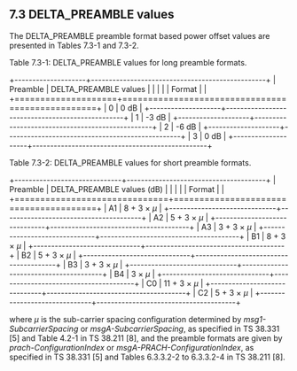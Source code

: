## 7.3 DELTA_PREAMBLE values

The DELTA_PREAMBLE preamble format based power offset values are
presented in Tables 7.3-1 and 7.3-2.

Table 7.3-1: DELTA_PREAMBLE values for long preamble formats.

+--------------------+-------------------------------------------------+
| Preamble           | DELTA_PREAMBLE values                           |
|                    |                                                 |
| Format             |                                                 |
+====================+=================================================+
| 0                  | 0 dB                                            |
+--------------------+-------------------------------------------------+
| 1                  | -3 dB                                           |
+--------------------+-------------------------------------------------+
| 2                  | -6 dB                                           |
+--------------------+-------------------------------------------------+
| 3                  | 0 dB                                            |
+--------------------+-------------------------------------------------+

Table 7.3-2: DELTA_PREAMBLE values for short preamble formats.

+------------------------------+---------------------------------------+
| Preamble                     | DELTA_PREAMBLE values (dB)            |
|                              |                                       |
| Format                       |                                       |
+==============================+=======================================+
| A1                           | 8 + 3 × *μ*                           |
+------------------------------+---------------------------------------+
| A2                           | 5 + 3 × *μ*                           |
+------------------------------+---------------------------------------+
| A3                           | 3 + 3 × *μ*                           |
+------------------------------+---------------------------------------+
| B1                           | 8 + 3 × *μ*                           |
+------------------------------+---------------------------------------+
| B2                           | 5 + 3 × *μ*                           |
+------------------------------+---------------------------------------+
| B3                           | 3 + 3 × *μ*                           |
+------------------------------+---------------------------------------+
| B4                           | 3 × *μ*                               |
+------------------------------+---------------------------------------+
| C0                           | 11 + 3 × *μ*                          |
+------------------------------+---------------------------------------+
| C2                           | 5 + 3 × *μ*                           |
+------------------------------+---------------------------------------+

where *μ* is the sub-carrier spacing configuration determined by
*msg1-SubcarrierSpacing* or *msgA-SubcarrierSpacing*, as specified in TS
38.331 \[5\] and Table 4.2-1 in TS 38.211 \[8\], and the preamble
formats are given by *prach-ConfigurationIndex* or
*msgA-PRACH-ConfigurationIndex*, as specified in TS 38.331 \[5\] and
Tables 6.3.3.2-2 to 6.3.3.2-4 in TS 38.211 \[8\].